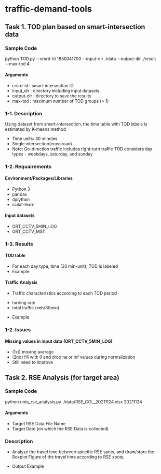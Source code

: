 # traffic-demand-tools
## Task 1. TOD plan based on smart-intersection data
### Sample Code
python TOD.py --crsrd-id 1850041700 --input-dir ./data --output-dir ./result --max-tod 4

#### Arguments
* crsrd-id : smart-intersection ID
* input_dir : directory including input datasets
* output-dir : directory to save the results
* max-tod : maximum number of TOD groups (> 1)

### 1-1. Description
Using dataset from smart-intersection, the time table with TOD labels is estimated by K-means method
- Time units: 30 minutes
- Single intersection(crossroad)
- Note: Go-direction traffic includes right-turn traffic
        TOD considers day types - weekdays, saturday, and sunday

### 1-2. Requairements
#### Environment/Packages/Libraries
* Python 3
* pandas
* dplython
* scikit-learn

#### Input datasets
* ORT_CCTV_5MIN_LOG
* ORT_CCTV_MST

### 1-3. Results
#### TOD table
* For each day type, time (30 min-unit), TOD is labeled
* Example

#### Traffic Analysis
* Traffic characteristics according to each TOD period
- turning rate
- total traffic (veh/30min)
* Example

### 1-2. Issues
#### Missing values in input data (ORT_CCTV_5MIN_LOG)
* (1st) moving average
* (2nd) fill with 0 and drop na or inf values during normalization
* Still need to improve

## Task 2. RSE Analysis (for target area)
### Sample Code
python uniq_rse_analysis.py ./data/RSE_COL_20211124.xlsx 20211124

#### Arguments
* Target RSE Data File Name
* Target Date (on which the RSE Data is collected)

### Description
* Analyze the travel time between specific RSE spots, and draw/store the Boxplot Figure of the travel time according to RSE spots.
- Output Example

